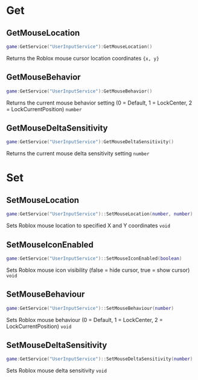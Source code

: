 # Get

## GetMouseLocation
```lua
game:GetService("UserInputService"):GetMouseLocation()
```
Returns the Roblox mouse cursor location coordinates `{x, y}`

## GetMouseBehavior
```lua
game:GetService("UserInputService"):GetMouseBehavior()
```
Returns the current mouse behavior setting (0 = Default, 1 = LockCenter, 2 = LockCurrentPosition) `number`

## GetMouseDeltaSensitivity
```lua
game:GetService("UserInputService"):GetMouseDeltaSensitivity()
```
Returns the current mouse delta sensitivity setting `number`

# Set

## SetMouseLocation
```lua
game:GetService("UserInputService")::SetMouseLocation(number, number)
```
Sets Roblox mouse location to specified X and Y coordinates `void`

## SetMouseIconEnabled
```lua
game:GetService("UserInputService")::SetMouseIconEnabled(boolean)
```
Sets Roblox mouse icon visibility (false = hide cursor, true = show cursor) `void`

## SetMouseBehaviour
```lua
game:GetService("UserInputService")::SetMouseBehaviour(number)
```
Sets Roblox mouse behaviour (0 = Default, 1 = LockCenter, 2 = LockCurrentPosition) `void`

## SetMouseDeltaSensitivity
```lua
game:GetService("UserInputService")::SetMouseDeltaSensitivity(number)
```
Sets Roblox mouse delta sensitivity `void`